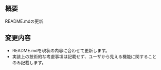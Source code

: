 ## 概要
README.mdの更新

## 変更内容
- README.mdを現状の内容に合わせて更新します。
- 実装上の技術的な考慮事項は記載せず、ユーザから見える機能に関することのみ記載します。